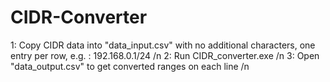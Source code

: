 # CIDR-Converter

1: Copy CIDR data into "data_input.csv" with no additional characters, one entry per row, e.g. : 192.168.0.1/24 /n
2: Run CIDR_converter.exe /n
3: Open "data_output.csv" to get converted ranges on each line /n
